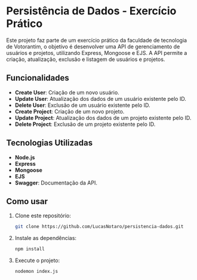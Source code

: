 
# Persistência de Dados - Exercício Prático

Este projeto faz parte de um exercício prático da faculdade de tecnologia de Votorantim, o objetivo é desenvolver uma API de gerenciamento de usuários e projetos, utilizando Express, Mongoose e EJS. A API permite a criação, atualização, exclusão e listagem de usuários e projetos.

## Funcionalidades

- **Create User**: Criação de um novo usuário.
- **Update User**: Atualização dos dados de um usuário existente pelo ID.
- **Delete User**: Exclusão de um usuário existente pelo ID.
- **Create Project**: Criação de um novo projeto.
- **Update Project**: Atualização dos dados de um projeto existente pelo ID.
- **Delete Project**: Exclusão de um projeto existente pelo ID.

## Tecnologias Utilizadas

- **Node.js**
- **Express**
- **Mongoose**
- **EJS**
- **Swagger**: Documentação da API.

## Como usar

1. Clone este repositório:
   ```bash
   git clone https://github.com/LucasNotaro/persistencia-dados.git
   ```

2. Instale as dependências:
   ```bash
   npm install
   ```

3. Execute o projeto:
   ```bash
   nodemon index.js
   ```